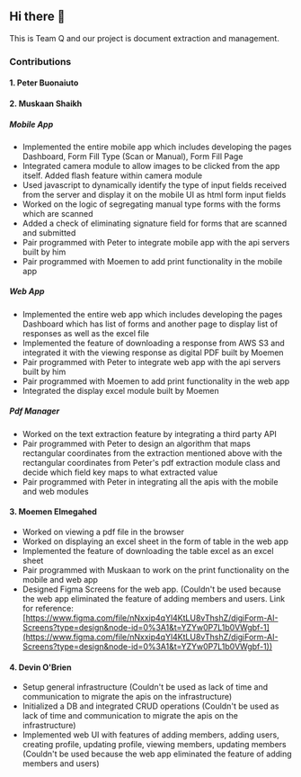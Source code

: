 ## Hi there 👋

This is Team Q and our project is document extraction and management.

<!--

**Here are some ideas to get you started:**

🙋‍♀️ A short introduction - what is your organization all about?
🌈 Contribution guidelines - how can the community get involved?
👩‍💻 Useful resources - where can the community find your docs? Is there anything else the community should know?
🍿 Fun facts - what does your team eat for breakfast?
🧙 Remember, you can do mighty things with the power of [Markdown](https://docs.github.com/github/writing-on-github/getting-started-with-writing-and-formatting-on-github/basic-writing-and-formatting-syntax)
-->


### Contributions
#### 1. Peter Buonaiuto

#### 2. Muskaan Shaikh
##### Mobile App
  - Implemented the entire mobile app which includes developing the pages Dashboard, Form Fill Type (Scan or Manual), Form Fill Page
  - Integrated camera module to allow images to be clicked from the app itself. Added flash feature within camera module
  - Used javascript to dynamically identify the type of input fields received from the server and display it on the mobile UI as html form input fields
  - Worked on the logic of segregating manual type forms with the forms which are scanned
  - Added a check of eliminating signature field for forms that are scanned and submitted
  - Pair programmed with Peter to integrate mobile app with the api servers built by him
  - Pair programmed with Moemen to add print functionality in the mobile app
  
##### Web App
  - Implemented the entire web app which includes developing the pages Dashboard which has list of forms and another page to display list of responses as well as the excel file
  - Implemented the feature of downloading a response from AWS S3 and integrated it with the viewing response as digital PDF built by Moemen
  - Pair programmed with Peter to integrate web app with the api servers built by him
  - Pair programmed with Moemen to add print functionality in the web app
  - Integrated the display excel module built by Moemen

##### Pdf Manager
  - Worked on the text extraction feature by integrating a third party API
  - Pair programmed with Peter to design an algorithm that maps rectangular coordinates from the extraction mentioned above with the rectangular coordinates from Peter's pdf extraction module class and decide which field key maps to what extracted value
  - Pair programmed with Peter in integrating all the apis with the mobile and web modules
 
#### 3. Moemen Elmegahed
  - Worked on viewing a pdf file in the browser
  - Worked on displaying an excel sheet in the form of table in the web app
  - Implemented the feature of downloading the table excel as an excel sheet
  - Pair programmed with Muskaan to work on the print functionality on the mobile and web app
  - Designed Figma Screens for the web app. (Couldn't be used because the web app eliminated the feature of adding members and users. Link for reference: [https://www.figma.com/file/nNxxip4qYl4KtLU8vThshZ/digiForm-AI-Screens?type=design&node-id=0%3A1&t=YZYw0P7L1b0VWgbf-1](https://www.figma.com/file/nNxxip4qYl4KtLU8vThshZ/digiForm-AI-Screens?type=design&node-id=0%3A1&t=YZYw0P7L1b0VWgbf-1))
  
#### 4. Devin O'Brien
 - Setup general infrastructure (Couldn't be used as lack of time and communication to migrate the apis on the infrastructure)
 - Initialized a DB and integrated CRUD operations (Couldn't be used as lack of time and communication to migrate the apis on the infrastructure)
 - Implemented web UI with features of adding members, adding users, creating profile, updating profile, viewing members, updating members (Couldn't be used because the web app eliminated the feature of adding members and users) 
 
